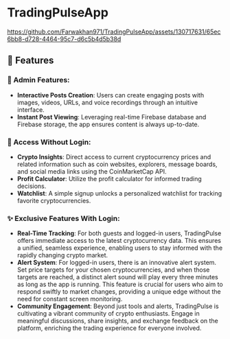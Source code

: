 # TradingPulseApp


https://github.com/Farwakhan971/TradingPulseApp/assets/130717631/65ec6bb8-d728-4464-95c7-d6c5b4d5b38d

## 🚀 Features

### 🔐 Admin Features:
- **Interactive Posts Creation**: Users can create engaging posts with images, videos, URLs, and voice recordings through an intuitive interface.
- **Instant Post Viewing**: Leveraging real-time Firebase database and Firebase storage, the app ensures content is always up-to-date.

### 🌟 Access Without Login:
- **Crypto Insights**: Direct access to current cryptocurrency prices and related information such as coin websites, explorers, message boards, and social media links using the CoinMarketCap API.
- **Profit Calculator**: Utilize the profit calculator for informed trading decisions.
- **Watchlist**: A simple signup unlocks a personalized watchlist for tracking favorite cryptocurrencies.

### ✨ Exclusive Features With Login:
- **Real-Time Tracking**: For both guests and logged-in users, TradingPulse offers immediate access to the latest cryptocurrency data. This ensures a unified, seamless experience, enabling users to stay informed with the rapidly changing crypto market.
- **Alert System**: For logged-in users, there is an innovative alert system. Set price targets for your chosen cryptocurrencies, and when those targets are reached, a distinct alert sound will play every three minutes as long as the app is running. This feature is crucial for users who aim to respond swiftly to market changes, providing a unique edge without the need for constant screen monitoring.
- **Community Engagement**: Beyond just tools and alerts, TradingPulse is cultivating a vibrant community of crypto enthusiasts. Engage in meaningful discussions, share insights, and exchange feedback on the platform, enriching the trading experience for everyone involved.



